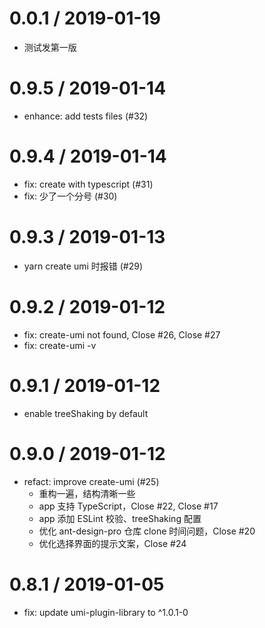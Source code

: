 # 0.0.1 / 2019-01-19

- 测试发第一版

# 0.9.5 / 2019-01-14

- enhance: add tests files (#32)

# 0.9.4 / 2019-01-14

- fix: create with typescript (#31)
- fix: 少了一个分号 (#30)

# 0.9.3 / 2019-01-13

- yarn create umi 时报错 (#29)

# 0.9.2 / 2019-01-12

- fix: create-umi not found, Close #26, Close #27
- fix: create-umi -v

# 0.9.1 / 2019-01-12

- enable treeShaking by default

# 0.9.0 / 2019-01-12

- refact: improve create-umi (#25)
  - 重构一遍，结构清晰一些
  - app 支持 TypeScript，Close #22, Close #17
  - app 添加 ESLint 校验、treeShaking 配置
  - 优化 ant-design-pro 仓库 clone 时间问题，Close #20
  - 优化选择界面的提示文案，Close #24

# 0.8.1 / 2019-01-05

- fix: update umi-plugin-library to ^1.0.1-0
